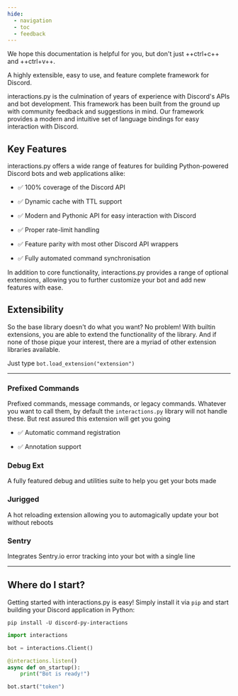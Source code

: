 ```yaml
---
hide:
  - navigation
  - toc
  - feedback
---
```


We hope this documentation is helpful for you, but don't just ++ctrl+c++ and ++ctrl+v++.

A highly extensible, easy to use, and feature complete framework for Discord.

interactions.py is the culmination of years of experience with Discord's APIs and bot development. This framework has been built from the ground up with community feedback and suggestions in mind. Our framework provides a modern and intuitive set of language bindings for easy interaction with Discord.

## Key Features
interactions.py offers a wide range of features for building Python-powered Discord bots and web applications alike:

- ✅ 100% coverage of the Discord API

- ✅ Dynamic cache with TTL support

- ✅ Modern and Pythonic API for easy interaction with Discord

- ✅ Proper rate-limit handling

- ✅ Feature parity with most other Discord API wrappers

- ✅ Fully automated command synchronisation

In addition to core functionality, interactions.py provides a range of optional extensions, allowing you to further customize your bot and add new features with ease.

## Extensibility

So the base library doesn't do what you want? No problem! With builtin extensions, you are able to extend the functionality of the library. And if none of those pique your interest, there are a myriad of other extension libraries available.

Just type `bot.load_extension("extension")`

---

### Prefixed Commands

Prefixed commands, message commands, or legacy commands.
Whatever you want to call them, by default the `interactions.py` library will not handle these. But rest assured this extension will get you going

- ✅ Automatic command registration

- ✅ Annotation support

### Debug Ext

A fully featured debug and utilities suite to help you get your bots made

### Jurigged

A hot reloading extension allowing you to automagically update your bot without reboots

### Sentry

Integrates Sentry.io error tracking into your bot with a single line

---

## Where do I start?

Getting started with interactions.py is easy! Simply install it via `pip` and start building your Discord application in Python:

`pip install -U discord-py-interactions`
```python
import interactions

bot = interactions.Client()

@interactions.listen()
async def on_startup():
    print("Bot is ready!")

bot.start("token")
```
